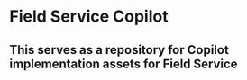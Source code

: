 # Field Service Copilot

## This serves as a repository for Copilot implementation assets for Field Service